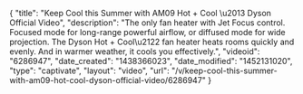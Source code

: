 {
    "title": "Keep Cool this Summer with AM09 Hot + Cool \u2013 Dyson Official Video",
    "description": "The only fan heater with Jet Focus control. Focused mode for long-range powerful airflow, or diffused mode for wide projection. The Dyson Hot + Cool\u2122 fan heater heats rooms quickly and evenly. And in warmer weather, it cools you effectively.",
    "videoid": "6286947",
    "date_created": "1438366023",
    "date_modified": "1452131020",
    "type": "captivate",
    "layout": "video",
    "url": "\/v\/keep-cool-this-summer-with-am09-hot-cool-dyson-official-video\/6286947"
}
